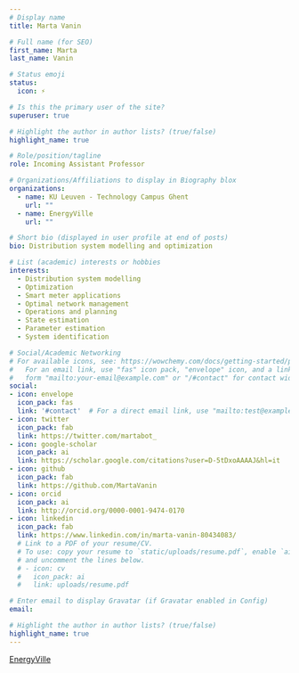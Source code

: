 ```yaml
---
# Display name
title: Marta Vanin

# Full name (for SEO)
first_name: Marta
last_name: Vanin

# Status emoji
status:
  icon: ⚡️

# Is this the primary user of the site?
superuser: true

# Highlight the author in author lists? (true/false)
highlight_name: true

# Role/position/tagline
role: Incoming Assistant Professor

# Organizations/Affiliations to display in Biography blox
organizations:
  - name: KU Leuven - Technology Campus Ghent
    url: ""
  - name: EnergyVille
    url: ""

# Short bio (displayed in user profile at end of posts)
bio: Distribution system modelling and optimization

# List (academic) interests or hobbies
interests:
  - Distribution system modelling
  - Optimization
  - Smart meter applications
  - Optimal network management
  - Operations and planning
  - State estimation
  - Parameter estimation
  - System identification

# Social/Academic Networking
# For available icons, see: https://wowchemy.com/docs/getting-started/page-builder/#icons
#   For an email link, use "fas" icon pack, "envelope" icon, and a link in the
#   form "mailto:your-email@example.com" or "/#contact" for contact widget.
social:
- icon: envelope
  icon_pack: fas
  link: '#contact'  # For a direct email link, use "mailto:test@example.org".
- icon: twitter
  icon_pack: fab
  link: https://twitter.com/martabot_
- icon: google-scholar
  icon_pack: ai
  link: https://scholar.google.com/citations?user=D-5tDxoAAAAJ&hl=it
- icon: github
  icon_pack: fab
  link: https://github.com/MartaVanin
- icon: orcid
  icon_pack: ai
  link: http://orcid.org/0000-0001-9474-0170
- icon: linkedin
  icon_pack: fab
  link: https://www.linkedin.com/in/marta-vanin-80434083/
  # Link to a PDF of your resume/CV.
  # To use: copy your resume to `static/uploads/resume.pdf`, enable `ai` icons in `params.yaml`,
  # and uncomment the lines below.
  # - icon: cv
  #   icon_pack: ai
  #   link: uploads/resume.pdf

# Enter email to display Gravatar (if Gravatar enabled in Config)
email:

# Highlight the author in author lists? (true/false)
highlight_name: true
---
```


[EnergyVille](https://energyville.be/en/)
